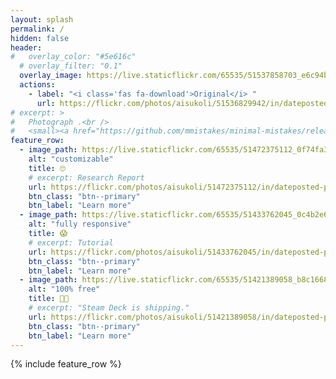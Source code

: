 ```yaml
---
layout: splash
permalink: /
hidden: false
header:
#   overlay_color: "#5e616c"
  # overlay_filter: "0.1"
  overlay_image: https://live.staticflickr.com/65535/51537858703_e6c94b0bda_b.jpg
  actions:
    - label: "<i class='fas fa-download'>Original</i> "
      url: https://flickr.com/photos/aisukoli/51536829942/in/dateposted-public/
# excerpt: >
#   Photograph .<br />
#   <small><a href="https://github.com/mmistakes/minimal-mistakes/releases/tag/4.24.0">Latest release v4.24.0</a></small>
feature_row:
  - image_path: https://live.staticflickr.com/65535/51472375112_0f74fa3aa2_w.jpg
    alt: "customizable"
    title: 🙄
    # excerpt: Research Report
    url: https://flickr.com/photos/aisukoli/51472375112/in/dateposted-public/
    btn_class: "btn--primary"
    btn_label: "Learn more"
  - image_path: https://live.staticflickr.com/65535/51433762045_0c4b2e6e07_w.jpg
    alt: "fully responsive"
    title: 😱
    # excerpt: Tutorial
    url: https://flickr.com/photos/aisukoli/51433762045/in/dateposted-public/
    btn_class: "btn--primary"
    btn_label: "Learn more"
  - image_path: https://live.staticflickr.com/65535/51421389058_b8c166831f_w.jpg
    alt: "100% free"
    title: 😵‍💫
    # excerpt: "Steam Deck is shipping."
    url: https://flickr.com/photos/aisukoli/51421389058/in/dateposted-public/
    btn_class: "btn--primary"
    btn_label: "Learn more"      
---
```


{% include feature_row %}